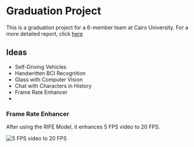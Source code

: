# Graduation Project
This is a graduation project for a 6-member team at Cairo University. For a more detailed report, click [here](https://docs.google.com/document/d/1AqPmSc7sS0sIT5c1Txxk98LEKcT2caWGn9AnyRQPEmo/edit?usp=sharing)
## Ideas
- Self-Driving Vehicles
- Handwritten BCI Recognition
- Glass with Computer Vision
- Chat with Characters in History
- Frame Rate Enhancer
- 
### Frame Rate Enhancer
After using the RIFE Model, it enhances 5 FPS video to 20 FPS.

![5 FPS video to 20 FPS](https://github.com/MH0386/graduation_project/assets/77013511/37a4e785-74a5-405a-adb9-a19f8a90f2c7)
